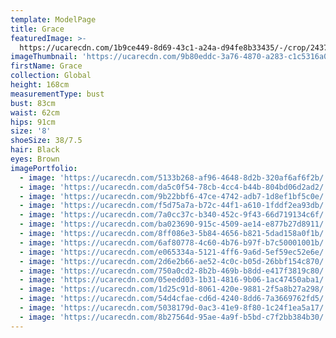 ```yaml
---
template: ModelPage
title: Grace
featuredImage: >-
  https://ucarecdn.com/1b9ce449-8d69-43c1-a24a-d94fe8b33435/-/crop/2437x1287/0,45/-/preview/
imageThumbnail: 'https://ucarecdn.com/9b80eddc-3a76-4870-a283-c1c5316a0040/'
firstName: Grace
collection: Global
height: 168cm
measurementType: bust
bust: 83cm
waist: 62cm
hips: 91cm
size: '8'
shoeSize: 38/7.5
hair: Black
eyes: Brown
imagePortfolio:
  - image: 'https://ucarecdn.com/5133b268-af96-4648-8d2b-320af6af6f2b/'
  - image: 'https://ucarecdn.com/da5c0f54-78cb-4cc4-b44b-804bd06d2ad2/'
  - image: 'https://ucarecdn.com/9b22bbf6-47ce-4742-adb7-1d8ef1bf5c0e/'
  - image: 'https://ucarecdn.com/f5d75a7a-b72c-44f1-a610-1fddf2ea93db/'
  - image: 'https://ucarecdn.com/7a0cc37c-b340-452c-9f43-66d719134c6f/'
  - image: 'https://ucarecdn.com/ba023690-915c-4509-ae14-e877b27d8911/'
  - image: 'https://ucarecdn.com/8ff086e3-5b84-4656-b821-5dad158a0f1b/'
  - image: 'https://ucarecdn.com/6af80778-4c60-4b76-b97f-b7c50001001b/'
  - image: 'https://ucarecdn.com/e065334a-5121-4ff6-9a6d-5ef59ec52e6e/'
  - image: 'https://ucarecdn.com/2d6e2b66-ae52-4c0c-b05d-26bbf154c870/'
  - image: 'https://ucarecdn.com/750a0cd2-8b2b-469b-b8dd-e417f3819c80/'
  - image: 'https://ucarecdn.com/05eedd03-1b31-4816-9b06-1ac47450aba1/'
  - image: 'https://ucarecdn.com/1d25c91d-8061-420e-9881-2f5a8b27a298/'
  - image: 'https://ucarecdn.com/54d4cfae-cd6d-4240-8dd6-7a3669762fd5/'
  - image: 'https://ucarecdn.com/5038179d-0ac3-41e9-8f80-1c24f1ea5a17/'
  - image: 'https://ucarecdn.com/8b27564d-95ae-4a9f-b5bd-c7f2bb384b30/'
---
```


